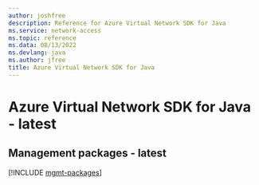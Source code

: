 ```yaml
---
author: joshfree
description: Reference for Azure Virtual Network SDK for Java
ms.service: network-access
ms.topic: reference
ms.data: 08/13/2022
ms.devlang: java
ms.author: jfree
title: Azure Virtual Network SDK for Java
---
```

# Azure Virtual Network SDK for Java - latest

## Management packages - latest
[!INCLUDE [mgmt-packages](virtual-network-mgmt-index.md)]